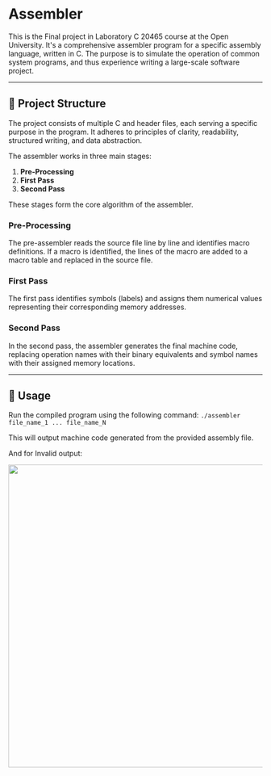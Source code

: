 # Assembler

This is the Final project in Laboratory C 20465 course at the Open University. It's a comprehensive assembler program for a specific assembly language, written in C. The purpose is to simulate the operation of common system programs, and thus experience writing a large-scale software project.
___

## 🧩 Project Structure

The project consists of multiple C and header files, each serving a specific purpose in the program. It adheres to principles of clarity, readability, structured writing, and data abstraction.

The assembler works in three main stages:

1. **Pre-Processing**
2. **First Pass**
3. **Second Pass**

These stages form the core algorithm of the assembler.

### Pre-Processing

The pre-assembler reads the source file line by line and identifies macro definitions. If a macro is identified, the lines of the macro are added to a macro table and replaced in the source file.

### First Pass

The first pass identifies symbols (labels) and assigns them numerical values representing their corresponding memory addresses.

### Second Pass

In the second pass, the assembler generates the final machine code, replacing operation names with their binary equivalents and symbol names with their assigned memory locations.
___ 

## 🔧 Usage

Run the compiled program using the following command: `./assembler file_name_1 ... file_name_N`

This will output machine code generated from the provided assembly file.

And for Invalid output:

<p align="center">
  <img src="Readme_imgs/Invalid1.png" width="600">
</p>
